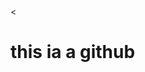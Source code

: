 <html>
  <<title> this is a my file</title>
  <head>
  <body>
    <h1> this ia a github</h1>
  
  </body>


</head>
  
</html>
